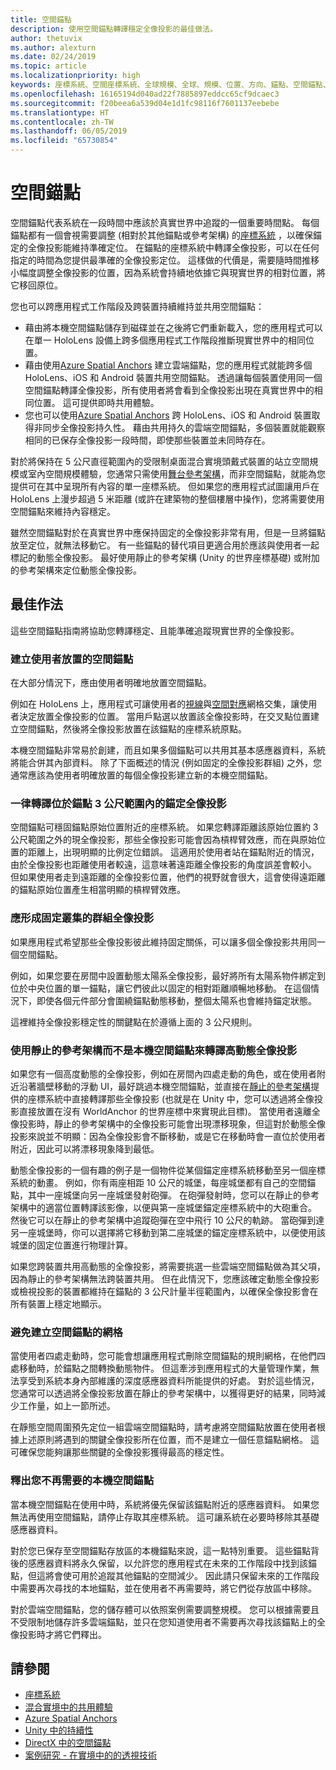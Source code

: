 ```yaml
---
title: 空間錨點
description: 使用空間錨點轉譯穩定全像投影的最佳做法。
author: thetuvix
ms.author: alexturn
ms.date: 02/24/2019
ms.topic: article
ms.localizationpriority: high
keywords: 座標系統、空間座標系統、全球規模、全球、規模、位置、方向、錨點、空間錨點、已全球鎖定、正進行全球鎖定、持續性、共用
ms.openlocfilehash: 16165194d040ad22f7885897eddcc65cf9dcaec3
ms.sourcegitcommit: f20beea6a539d04e1d1fc98116f7601137eebebe
ms.translationtype: HT
ms.contentlocale: zh-TW
ms.lasthandoff: 06/05/2019
ms.locfileid: "65730854"
---
```

# <a name="spatial-anchors"></a>空間錨點

空間錨點代表系統在一段時間中應該於真實世界中追蹤的一個重要時間點。 每個錨點都有一個會視需要調整 (相對於其他錨點或參考架構) 的[座標系統](coordinate-systems.md) ，以確保錨定的全像投影能維持準確定位。  在錨點的座標系統中轉譯全像投影，可以在任何指定的時間為您提供最準確的全像投影定位。 這樣做的代價是，需要隨時間推移小幅度調整全像投影的位置，因為系統會持續地依據它與現實世界的相對位置，將它移回原位。

您也可以跨應用程式工作階段及跨裝置持續維持並共用空間錨點：
* 藉由將本機空間錨點儲存到磁碟並在之後將它們重新載入，您的應用程式可以在單一 HoloLens 設備上跨多個應用程式工作階段推斷現實世界中的相同位置。
* 藉由使用<a href="https://docs.microsoft.com/azure/spatial-anchors/overview" target="_blank">Azure Spatial Anchors</a> 建立雲端錨點，您的應用程式就能跨多個 HoloLens、iOS 和 Android 裝置共用空間錨點。 透過讓每個裝置使用同一個空間錨點轉譯全像投影，所有使用者將會看到全像投影出現在真實世界中的相同位置。  這可提供即時共用體驗。
* 您也可以使用<a href="https://docs.microsoft.com/azure/spatial-anchors/overview" target="_blank">Azure Spatial Anchors</a> 跨 HoloLens、iOS 和 Android 裝置取得非同步全像投影持久性。  藉由共用持久的雲端空間錨點，多個裝置就能觀察相同的已保存全像投影一段時間，即使那些裝置並未同時存在。

對於將保持在 5 公尺直徑範圍內的受限制桌面混合實境頭戴式裝置的站立空間規模或室內空間規模體驗，您通常只需使用[舞台參考架構](coordinate-systems.md#stage-frame-of-reference)，而非空間錨點，就能為您提供可在其中呈現所有內容的單一座標系統。 但如果您的應用程式試圖讓用戶在 HoloLens 上漫步超過 5 米距離 (或許在建築物的整個樓層中操作)，您將需要使用空間錨點來維持內容穩定。

雖然空間錨點對於在真實世界中應保持固定的全像投影非常有用，但是一旦將錨點放至定位，就無法移動它。 有一些錨點的替代項目更適合用於應該與使用者一起標記的動態全像投影。 最好使用靜止的參考架構 (Unity 的世界座標基礎) 或附加的參考架構來定位動態全像投影。

## <a name="best-practices"></a>最佳作法

這些空間錨點指南將協助您轉譯穩定、且能準確追蹤現實世界的全像投影。

### <a name="create-spatial-anchors-where-users-place-them"></a>建立使用者放置的空間錨點

在大部分情況下，應由使用者明確地放置空間錨點。

例如在 HoloLens 上，應用程式可讓使用者的[視線](gaze.md)與[空間對應](spatial-mapping.md)網格交集，讓使用者決定放置全像投影的位置。 當用戶點選以放置該全像投影時，在交叉點位置建立空間錨點，然後將全像投影放置在該錨點的座標系統原點。

本機空間錨點非常易於創建，而且如果多個錨點可以共用其基本感應器資料，系統將能合併其內部資料。 除了下面概述的情況 (例如固定的全像投影群組) 之外，您通常應該為使用者明確放置的每個全像投影建立新的本機空間錨點。

### <a name="always-render-anchored-holograms-within-3-meters-of-their-anchor"></a>一律轉譯位於錨點 3 公尺範圍內的錨定全像投影

空間錨點可穩固錨點原始位置附近的座標系統。 如果您轉譯距離該原始位置約 3 公尺範圍之外的現全像投影，那些全像投影可能會因為槓桿臂效應，而在與原始位置的距離上，出現明顯的比例定位錯誤。 這適用於使用者站在錨點附近的情況，由於全像投影也距離使用者較遠，這意味著遠距離全像投影的角度誤差會較小。 但如果使用者走到遠距離的全像投影位置，他們的視野就會很大，這會使得遠距離的錨點原始位置產生相當明顯的槓桿臂效應。

### <a name="group-holograms-that-should-form-a-rigid-cluster"></a>應形成固定叢集的群組全像投影

如果應用程式希望那些全像投影彼此維持固定關係，可以讓多個全像投影共用同一個空間錨點。

例如，如果您要在房間中設置動態太陽系全像投影，最好將所有太陽系物件綁定到位於中央位置的單一錨點，讓它們彼此以固定的相對距離順暢地移動。 在這個情況下，即使各個元件部分會圍繞錨點動態移動，整個太陽系也會維持錨定狀態。

這裡維持全像投影穩定性的關鍵點在於遵循上面的 3 公尺規則。

### <a name="render-highly-dynamic-holograms-using-the-stationary-frame-of-reference-instead-of-a-local-spatial-anchor"></a>使用靜止的參考架構而不是本機空間錨點來轉譯高動態全像投影

如果您有一個高度動態的全像投影，例如在房間內四處走動的角色，或在使用者附近沿著牆壁移動的浮動 UI，最好跳過本機空間錨點，並直接在[靜止的參考架構](coordinate-systems.md#stationary-frame-of-reference)提供的座標系統中直接轉譯那些全像投影 (也就是在 Unity 中，您可以透過將全像投影直接放置在沒有 WorldAnchor 的世界座標中來實現此目標)。 當使用者遠離全像投影時，靜止的參考架構中的全像投影可能會出現漂移現象，但這對於動態全像投影來說並不明顯：因為全像投影會不斷移動，或是它在移動時會一直位於使用者附近，因此可以將漂移現象降到最低。

動態全像投影的一個有趣的例子是一個物件從某個錨定座標系統移動至另一個座標系統的動畫。 例如，你有兩座相距 10 公尺的城堡，每座城堡都有自己的空間錨點，其中一座城堡向另一座城堡發射砲彈。 在砲彈發射時，您可以在靜止的參考架構中的適當位置轉譯該影像，以便與第一座城堡錨定座標系統中的大砲重合。 然後它可以在靜止的參考架構中追蹤砲彈在空中飛行 10 公尺的軌跡。 當砲彈到達另一座城堡時，你可以選擇將它移動到第二座城堡的錨定座標系統中，以便使用該城堡的固定位置進行物理計算。

如果您跨裝置共用高動態的全像投影，將需要挑選一些雲端空間錨點做為其父項，因為靜止的參考架構無法跨裝置共用。  但在此情況下，您應該確定動態全像投影或檢視投影的裝置都維持在錨點的 3 公尺計量半徑範圍內，以確保全像投影會在所有裝置上穩定地顯示。

### <a name="avoid-creating-a-grid-of-spatial-anchors"></a>避免建立空間錨點的網格

當使用者四處走動時，您可能會想讓應用程式刪除空間錨點的規則網格，在他們四處移動時，於錨點之間轉換動態物件。 但這牽涉到應用程式的大量管理作業，無法享受到系統本身內部維護的深度感應器資料所能提供的好處。 對於這些情況，您通常可以透過將全像投影放置在靜止的參考架構中，以獲得更好的結果，同時減少工作量，如上一節所述。

在靜態空間周圍預先定位一組雲端空間錨點時，請考慮將空間錨點放置在使用者根據上述原則將遇到的關鍵全像投影所在位置，而不是建立一個任意錨點網格。  這可確保您能夠讓那些關鍵的全像投影獲得最高的穩定性。

### <a name="release-local-spatial-anchors-you-no-longer-need"></a>釋出您不再需要的本機空間錨點

當本機空間錨點在使用中時，系統將優先保留該錨點附近的感應器資料。 如果您無法再使用空間錨點，請停止存取其座標系統。 這可讓系統在必要時移除其基礎感應器資料。

對於您已保存至空間錨點存放區的本機錨點來說，這一點特別重要。 這些錨點背後的感應器資料將永久保留，以允許您的應用程式在未來的工作階段中找到該錨點，但這將會使可用於追蹤其他錨點的空間減少。 因此請只保留未來的工作階段中需要再次尋找的本地錨點，並在使用者不再需要時，將它們從存放區中移除。

對於雲端空間錨點，您的儲存體可以依照案例需要調整規模。  您可以根據需要且不受限制地儲存許多雲端錨點，並只在您知道使用者不需要再次尋找該錨點上的全像投影時才將它們釋出。

## <a name="see-also"></a>請參閱
* [座標系統](coordinate-systems.md)
* [混合實境中的共用體驗](shared-experiences-in-mixed-reality.md)
* <a href="https://docs.microsoft.com/azure/spatial-anchors" target="_blank">Azure Spatial Anchors</a>
* [Unity 中的持續性](persistence-in-unity.md)
* [DirectX 中的空間錨點](coordinate-systems-in-directx.md#place-holograms-in-the-world-using-spatial-anchors)
* [案例研究 - 在實境中的的透視技術](case-study-looking-through-holes-in-your-reality.md)
